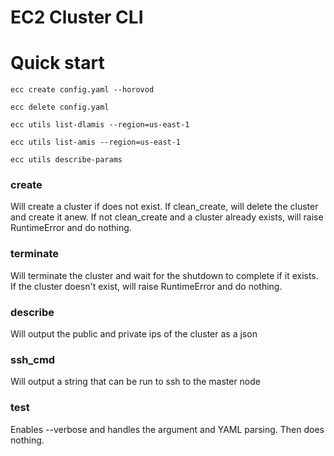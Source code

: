 # EC2 Cluster CLI


# Quick start

`ecc create config.yaml --horovod`

`ecc delete config.yaml`

`ecc utils list-dlamis --region=us-east-1`

`ecc utils list-amis --region=us-east-1`

`ecc utils describe-params`




### create

Will create a cluster if does not exist. If clean_create, will delete the cluster and create it anew. If not clean_create and a cluster already exists, will raise RuntimeError and do nothing.

### terminate

Will terminate the cluster and wait for the shutdown to complete if it exists. If the cluster doesn't exist, will raise RuntimeError and do nothing.

### describe

Will output the public and private ips of the cluster as a json

### ssh_cmd

Will output a string that can be run to ssh to the master node

### test

Enables --verbose and handles the argument and YAML parsing. Then does nothing.